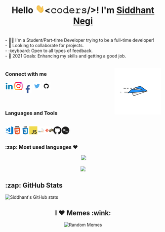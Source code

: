 <h1 align="center">Hello <img src="https://raw.githubusercontent.com/ABSphreak/ABSphreak/master/gifs/Hi.gif" width="30px" style="max-width:100%;"><𝚌𝚘𝚍𝚎𝚛𝚜/>! I'm <a href="https://sidnegi2511.github.io/Initial-Website/"> Siddhant Negi </a></h1>
<br>
- 👨‍💻 I'm a Student/Part-time Developer trying to be a full-time developer!
<br>
- 👬 Looking to collaborate for projects.
<br>
- :keyboard: Open to all types of feedback.
<br>
- 🥅 2021 Goals: Enhancing my skills and getting a good job.
<br><br>
<p>
<div class="hello">
  <div class="inner" ><img src="https://raw.githubusercontent.com/auralshin/auralshin/master/assets/animation_300_kckabl3r.gif" height="150" width="150" align="right" padding-top:"20"></div>
</div>
</p>

<p>
  <samp>
</a>
 <h3>Connect with me</h3>
 <p align>
  <code><a href="https://www.linkedin.com/in/siddhant-negi-875a39168/"><img src="https://github.com/AkashSingh3031/AkashSingh3031/blob/main/linked(color).png" alt="Siddhant's linkedin" width="26px" /></a></code>  
  <code><a href="https://instagram.com/sid_negi2511/" target="blank"><img src="https://github.com/AkashSingh3031/AkashSingh3031/blob/main/Instagram%20(1).svg" alt="Siddhant's Instagram" width="26px" /></a></code>
  <code><a href="https://www.facebook.com/siddhant.negi.10/" target="blank"><img align="center" src="https://github.com/AkashSingh3031/AkashSingh3031/blob/main/facebook(color).png" alt="Siddhant's Facebook" width="26px" /></a></code>
  <code><a href="="https://twitter.com/negi_was_here" target="blank"><img src="https://github.com/AkashSingh3031/AkashSingh3031/blob/main/twitter(color).png" width="26px"/></a></code>
  <code><a href="https://github.com/sidnegi2511" target="blank"><img src="https://github.com/AkashSingh3031/AkashSingh3031/blob/main/github(color).png" width="26px"/></a></code> 
</p>

  </samp>
  
  <br>
 </p>
 
<h3>Languages and Tools</h3>
<br>
<img align="left" alt="Visual Studio Code" width="26px" src="https://raw.githubusercontent.com/github/explore/80688e429a7d4ef2fca1e82350fe8e3517d3494d/topics/visual-studio-code/visual-studio-code.png" />
<img align="left" alt="HTML5" width="26px" src="https://raw.githubusercontent.com/github/explore/80688e429a7d4ef2fca1e82350fe8e3517d3494d/topics/html/html.png" /><img align="left" alt="CSS3" width="26px" src="https://raw.githubusercontent.com/github/explore/80688e429a7d4ef2fca1e82350fe8e3517d3494d/topics/css/css.png" />
<img align="left" alt="JavaScript" width="26px" src="https://raw.githubusercontent.com/github/explore/80688e429a7d4ef2fca1e82350fe8e3517d3494d/topics/javascript/javascript.png" />
<img align="left" alt="MySQL" width="26px" src="https://raw.githubusercontent.com/github/explore/80688e429a7d4ef2fca1e82350fe8e3517d3494d/topics/mysql/mysql.png" />
<img align="left" alt="Git" width="26px" src="https://raw.githubusercontent.com/github/explore/80688e429a7d4ef2fca1e82350fe8e3517d3494d/topics/git/git.png" />
<img align="left" alt="GitHub" width="26px" src="https://raw.githubusercontent.com/github/explore/78df643247d429f6cc873026c0622819ad797942/topics/github/github.png" />
<img align="left" alt="Terminal" width="26px" src="https://raw.githubusercontent.com/github/explore/80688e429a7d4ef2fca1e82350fe8e3517d3494d/topics/terminal/terminal.png" />

<br>
<br>
<h3>:zap: Most used languages ❤️</h3>

<p align="center">&nbsp;<img src= "https://github-readme-stats.vercel.app/api/top-langs/?username=sidnegi2511&layout=compact&hide=html&theme=dracula&hide_border=true"><br>
<a href="https://github.com/ryo-ma/github-profile-trophy" target="_blank">
    <img src= "https://github-profile-summary-cards.vercel.app/api/cards/repos-per-language?username=sidnegi2511&theme=dracula" alt=""><br>
    <img src= "https://github-profile-summary-cards.vercel.app/api/cards/most-commit-language?username=sidnegi2511&theme=dracula">
</a>
</p>
<h2>:zap: GitHub Stats</h2>

![Siddhant's GitHub stats](https://github-readme-stats.vercel.app/api?username=sidnegi2511&show_icons=true&theme=dracula)
 
<h2 align="center"> I ❤️ Memes :wink:</h2>
<p align="center">
<img alt="Random Memes" title="programming memes by Siddhant" height="250px" src="https://web.ohidur.com/memes/random.jpg?category=programming">
</p>
